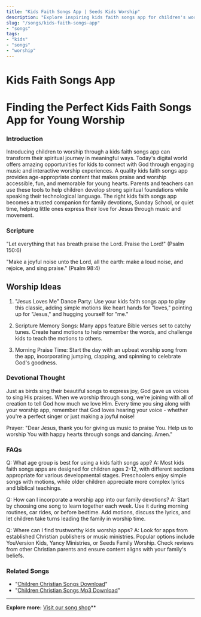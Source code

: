 ```yaml
---
title: "Kids Faith Songs App | Seeds Kids Worship"
description: "Explore inspiring kids faith songs app for children's worship and faith development. Biblical music resources for families and ministry."
slug: "/songs/kids-faith-songs-app"
- "songs"
tags:
- "kids"
- "songs"
- "worship"
---
```


# Kids Faith Songs App

# Finding the Perfect Kids Faith Songs App for Young Worship

### Introduction
Introducing children to worship through a kids faith songs app can transform their spiritual journey in meaningful ways. Today's digital world offers amazing opportunities for kids to connect with God through engaging music and interactive worship experiences. A quality kids faith songs app provides age-appropriate content that makes praise and worship accessible, fun, and memorable for young hearts. Parents and teachers can use these tools to help children develop strong spiritual foundations while speaking their technological language. The right kids faith songs app becomes a trusted companion for family devotions, Sunday School, or quiet time, helping little ones express their love for Jesus through music and movement.

### Scripture
"Let everything that has breath praise the Lord. Praise the Lord!" (Psalm 150:6)

"Make a joyful noise unto the Lord, all the earth: make a loud noise, and rejoice, and sing praise." (Psalm 98:4)

## Worship Ideas
1. "Jesus Loves Me" Dance Party: Use your kids faith songs app to play this classic, adding simple motions like heart hands for "loves," pointing up for "Jesus," and hugging yourself for "me."

2. Scripture Memory Songs: Many apps feature Bible verses set to catchy tunes. Create hand motions to help remember the words, and challenge kids to teach the motions to others.

3. Morning Praise Time: Start the day with an upbeat worship song from the app, incorporating jumping, clapping, and spinning to celebrate God's goodness.

### Devotional Thought
Just as birds sing their beautiful songs to express joy, God gave us voices to sing His praises. When we worship through song, we're joining with all of creation to tell God how much we love Him. Every time you sing along with your worship app, remember that God loves hearing your voice - whether you're a perfect singer or just making a joyful noise!

Prayer: "Dear Jesus, thank you for giving us music to praise You. Help us to worship You with happy hearts through songs and dancing. Amen."

### FAQs
Q: What age group is best for using a kids faith songs app?
A: Most kids faith songs apps are designed for children ages 2-12, with different sections appropriate for various developmental stages. Preschoolers enjoy simple songs with motions, while older children appreciate more complex lyrics and biblical teachings.

Q: How can I incorporate a worship app into our family devotions?
A: Start by choosing one song to learn together each week. Use it during morning routines, car rides, or before bedtime. Add motions, discuss the lyrics, and let children take turns leading the family in worship time.

Q: Where can I find trustworthy kids worship apps?
A: Look for apps from established Christian publishers or music ministries. Popular options include YouVersion Kids, Yancy Ministries, or Seeds Family Worship. Check reviews from other Christian parents and ensure content aligns with your family's beliefs.

### Related Songs

- "[Children Christian Songs Download](/songs/children-christian-songs-download/)"
- "[Children Christian Songs Mp3 Download](/songs/children-christian-songs-mp3-download/)"

---

**Explore more:** [Visit our song shop](https://seedskidsworship.com/shop)**

<!-- Schema Markup -->
<script type="application/ld+json">
{
  "@context": "https://schema.org",
  "@type": "MusicRecording",
  "name": "Kids Faith Songs App",
  "byArtist": {
    "@type": "MusicGroup",
    "name": "Seeds Kids Worship"
  },
  "isFamilyFriendly": true,
  "url": "https://seedskidsworship.com/songs/kids-faith-songs-app/"
}
</script>